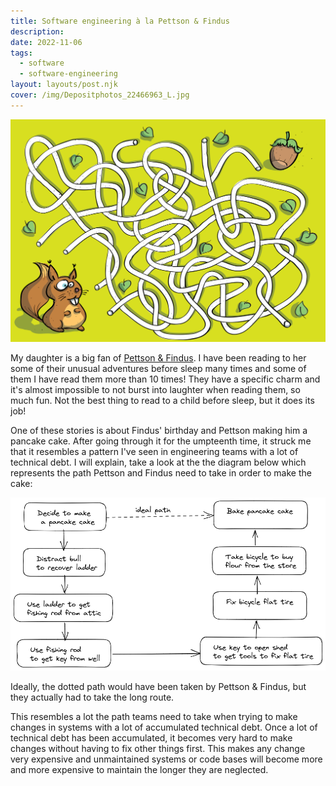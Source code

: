 ```yaml
---
title: Software engineering à la Pettson & Findus
description: 
date: 2022-11-06
tags:
  - software
  - software-engineering
layout: layouts/post.njk
cover: /img/Depositphotos_22466963_L.jpg
---
```


![](/img/Depositphotos_22466963_L.jpg)

My daughter is a big fan of [Pettson & Findus](https://en.wikipedia.org/wiki/Pettson_and_Findus). I have been reading to her some of their unusual adventures before sleep many times and some of them I have read them more than 10 times! They have a specific charm and it's almost impossible to not burst into laughter when reading them, so much fun. Not the best thing to read to a child before sleep, but it does its job!

One of these stories is about Findus'  birthday and Pettson making him a pancake cake. After going through it for the umpteenth time, it struck me that it resembles a pattern I've seen in engineering teams with a lot of technical debt. I will explain, take a look at the the diagram below which represents the path Pettson and Findus need to take in order to make the cake:

![](/img/eng-pettson-findus.png)

Ideally, the dotted path would have been taken by Pettson & Findus, but they actually had to take the long route.

This resembles a lot the path teams need to take when trying to make changes in systems with a lot of accumulated technical debt. Once a lot of technical debt has been accumulated, it becomes very hard to make changes without having to fix other things first. This makes any change very expensive and unmaintained systems or code bases will become more and more expensive to maintain the longer they are neglected.